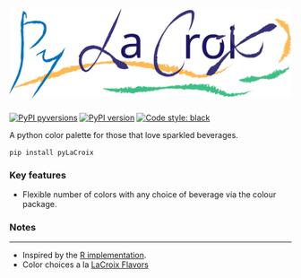 # ![pyLaCroixLogo](docs/images/pyLaCroix.logo.svg)

[![PyPI pyversions](https://img.shields.io/pypi/pyversions/pyLaCroix.svg)](https://pypi.python.org/pypi/pyLaCroix/)
[![PyPI version](https://badge.fury.io/py/pyLaCroix.svg)](https://badge.fury.io/py/pyLaCroix)
[![Code style: black](https://img.shields.io/badge/code%20style-black-000000.svg)](https://github.com/psf/black)

A python color palette for those that love sparkled beverages.

```
pip install pyLaCroix
```

### Key features

* Flexible number of colors with any choice of beverage via the colour package. 

### Notes
---
* Inspired by the [R implementation](https://github.com/johannesbjork/LaCroixColoR).
* Color choices a la [LaCroix Flavors](https://www.lacroixwater.com/flavors/)
